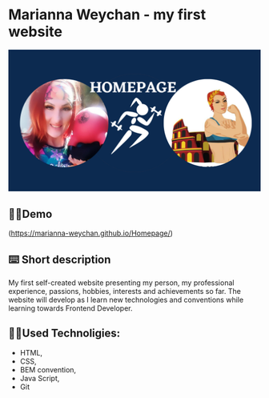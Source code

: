 # Marianna Weychan - my first website
![Marianna Weychan](images/Opengraph.png)
## 🦸‍♀️Demo
(https://marianna-weychan.github.io/Homepage/)

## ⌨️ Short description

My first self-created website presenting my person, my professional experience, passions, hobbies, interests and achievements so far.
The website will develop as I learn new technologies and conventions while learning towards Frontend Developer.
## 

## 👩‍💻Used Technoligies:
- HTML,
- CSS,
- BEM convention,
- Java Script,
- Git
